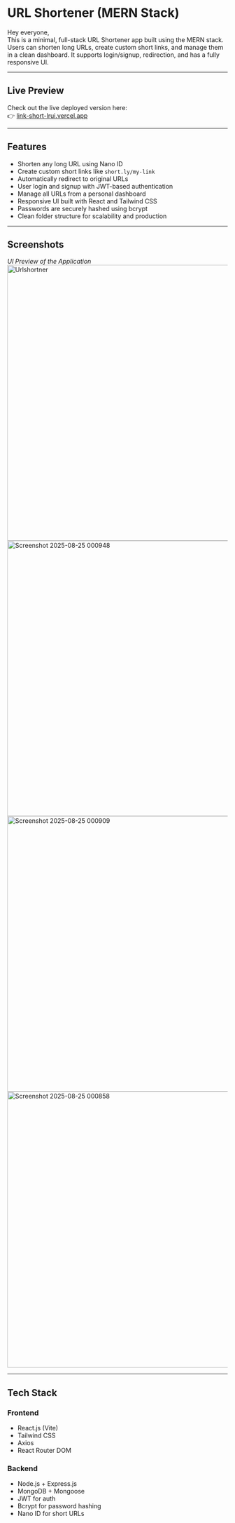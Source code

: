 # URL Shortener (MERN Stack)

Hey everyone,  
This is a minimal, full-stack URL Shortener app built using the MERN stack. Users can shorten long URLs, create custom short links, and manage them in a clean dashboard. It supports login/signup, redirection, and has a fully responsive UI.

---

## Live Preview  
Check out the live deployed version here:  
👉 [link-short-lrui.vercel.app](https://link-short-lrui.vercel.app)

---

## Features

- Shorten any long URL using Nano ID  
- Create custom short links like `short.ly/my-link`  
- Automatically redirect to original URLs  
- User login and signup with JWT-based authentication  
- Manage all URLs from a personal dashboard  
- Responsive UI built with React and Tailwind CSS  
- Passwords are securely hashed using bcrypt  
- Clean folder structure for scalability and production

---

## Screenshots

_UI Preview of the Application_  
<img width="1345" height="629" alt="Urlshortner" src="https://github.com/user-attachments/assets/a647c1f4-fb1a-4176-aefb-067fcf2c26f5" />
<img width="1349" height="628" alt="Screenshot 2025-08-25 000948" src="https://github.com/user-attachments/assets/f483dd4d-33b0-4657-bf3f-015a213f55b0" />
<img width="1341" height="628" alt="Screenshot 2025-08-25 000909" src="https://github.com/user-attachments/assets/1e508aa0-999f-4763-8a30-f8e5c1ec9f9e" />
<img width="1343" height="630" alt="Screenshot 2025-08-25 000858" src="https://github.com/user-attachments/assets/70106158-72b5-413c-9d94-dc8abdfdc1de" />

---

## Tech Stack

### Frontend
- React.js (Vite)
- Tailwind CSS
- Axios
- React Router DOM

### Backend
- Node.js + Express.js
- MongoDB + Mongoose
- JWT for auth
- Bcrypt for password hashing
- Nano ID for short URLs
